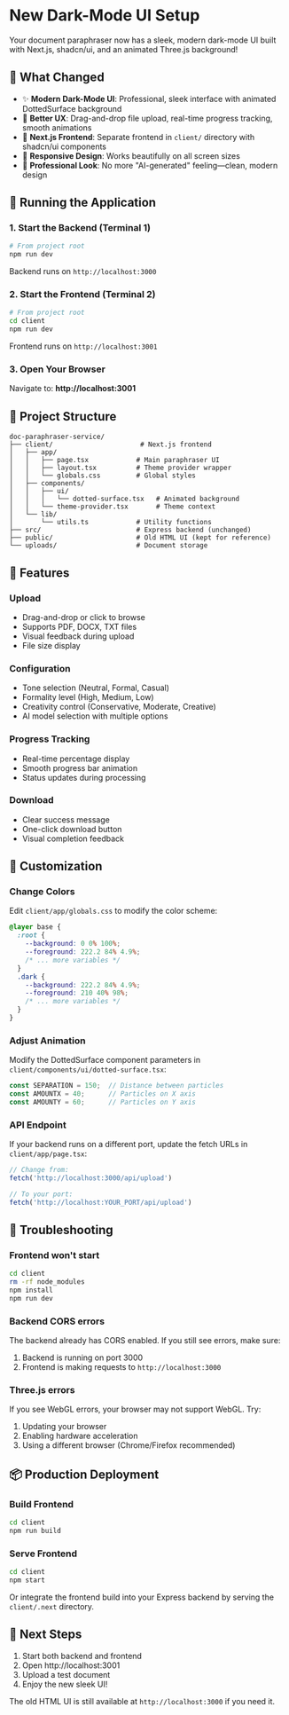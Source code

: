 # New Dark-Mode UI Setup

Your document paraphraser now has a sleek, modern dark-mode UI built with Next.js, shadcn/ui, and an animated Three.js background!

## 🎨 What Changed

- ✨ **Modern Dark-Mode UI**: Professional, sleek interface with animated DottedSurface background
- 🎯 **Better UX**: Drag-and-drop file upload, real-time progress tracking, smooth animations
- 🚀 **Next.js Frontend**: Separate frontend in `client/` directory with shadcn/ui components
- 📱 **Responsive Design**: Works beautifully on all screen sizes
- 🎨 **Professional Look**: No more "AI-generated" feeling—clean, modern design

## 🚀 Running the Application

### 1. Start the Backend (Terminal 1)

```bash
# From project root
npm run dev
```

Backend runs on `http://localhost:3000`

### 2. Start the Frontend (Terminal 2)

```bash
# From project root
cd client
npm run dev
```

Frontend runs on `http://localhost:3001`

### 3. Open Your Browser

Navigate to: **http://localhost:3001**

## 📁 Project Structure

```
doc-paraphraser-service/
├── client/                      # Next.js frontend
│   ├── app/
│   │   ├── page.tsx            # Main paraphraser UI
│   │   ├── layout.tsx          # Theme provider wrapper
│   │   └── globals.css         # Global styles
│   ├── components/
│   │   ├── ui/
│   │   │   └── dotted-surface.tsx   # Animated background
│   │   └── theme-provider.tsx       # Theme context
│   └── lib/
│       └── utils.ts            # Utility functions
├── src/                        # Express backend (unchanged)
├── public/                     # Old HTML UI (kept for reference)
└── uploads/                    # Document storage
```

## 🎯 Features

### Upload
- Drag-and-drop or click to browse
- Supports PDF, DOCX, TXT files
- Visual feedback during upload
- File size display

### Configuration
- Tone selection (Neutral, Formal, Casual)
- Formality level (High, Medium, Low)
- Creativity control (Conservative, Moderate, Creative)
- AI model selection with multiple options

### Progress Tracking
- Real-time percentage display
- Smooth progress bar animation
- Status updates during processing

### Download
- Clear success message
- One-click download button
- Visual completion feedback

## 🔧 Customization

### Change Colors
Edit `client/app/globals.css` to modify the color scheme:

```css
@layer base {
  :root {
    --background: 0 0% 100%;
    --foreground: 222.2 84% 4.9%;
    /* ... more variables */
  }
  .dark {
    --background: 222.2 84% 4.9%;
    --foreground: 210 40% 98%;
    /* ... more variables */
  }
}
```

### Adjust Animation
Modify the DottedSurface component parameters in `client/components/ui/dotted-surface.tsx`:

```typescript
const SEPARATION = 150;  // Distance between particles
const AMOUNTX = 40;      // Particles on X axis
const AMOUNTY = 60;      // Particles on Y axis
```

### API Endpoint
If your backend runs on a different port, update the fetch URLs in `client/app/page.tsx`:

```typescript
// Change from:
fetch('http://localhost:3000/api/upload')

// To your port:
fetch('http://localhost:YOUR_PORT/api/upload')
```

## 🐛 Troubleshooting

### Frontend won't start
```bash
cd client
rm -rf node_modules
npm install
npm run dev
```

### Backend CORS errors
The backend already has CORS enabled. If you still see errors, make sure:
1. Backend is running on port 3000
2. Frontend is making requests to `http://localhost:3000`

### Three.js errors
If you see WebGL errors, your browser may not support WebGL. Try:
1. Updating your browser
2. Enabling hardware acceleration
3. Using a different browser (Chrome/Firefox recommended)

## 📦 Production Deployment

### Build Frontend
```bash
cd client
npm run build
```

### Serve Frontend
```bash
cd client
npm start
```

Or integrate the frontend build into your Express backend by serving the `client/.next` directory.

## 🎉 Next Steps

1. Start both backend and frontend
2. Open http://localhost:3001
3. Upload a test document
4. Enjoy the new sleek UI!

The old HTML UI is still available at `http://localhost:3000` if you need it.

